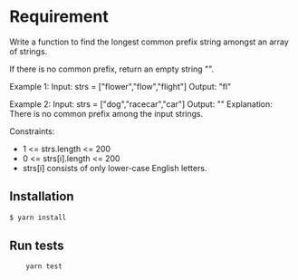 # Requirement

Write a function to find the longest common prefix string amongst an array of strings.

If there is no common prefix, return an empty string "".

Example 1:
Input: strs = ["flower","flow","flight"]
Output: "fl"

Example 2:
Input: strs = ["dog","racecar","car"]
Output: ""
Explanation: There is no common prefix among the input strings.

Constraints:
* 1 <= strs.length <= 200
* 0 <= strs[i].length <= 200
* strs[i] consists of only lower-case English letters.

## Installation

```bash
$ yarn install
```

## Run tests

```bash
    yarn test
```

